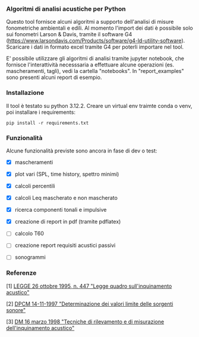 ### Algoritmi di analisi acustiche per Python

Questo tool fornisce alcuni algoritmi a supporto dell'analisi di misure fonometriche ambientali e edili.
Al momento l'import dei dati è possibile solo sui fonometri Larson & Davis, tramite il software G4 
(https://www.larsondavis.com/Products/software/g4-ld-utility-software). Scaricare i dati in formato 
excel tramite G4 per poterli importare nel tool.

E' possibile utilizzare gli algoritmi di analisi tramite jupyter notebook, che fornisce l'interattività necesssaria a
effettuare alcune operazioni (es. mascheramenti, tagli), vedi la cartella "notebooks". 
In "report_examples" sono presenti alcuni report di esempio.

### Installazione
Il tool è testato su python 3.12.2.
Creare un virtual env traimte conda o venv, poi installare i requirements:
```
pip install -r requirements.txt 
```

### Funzionalità

Alcune funzionalità previste sono ancora in fase di dev o test:

- [x] mascheramenti
- [x] plot vari (SPL, time history, spettro minimi)
- [x] calcoli percentili
- [x] calcoli Leq mascherato e non mascherato
- [x] ricerca componenti tonali e impulsive
- [x] creazione di report in pdf (tramite pdflatex)
- [ ] calcolo T60
- [ ] creazione report requisiti acustici passivi
- [ ] sonogrammi
 

### Referenze

\[1\] [LEGGE 26 ottobre 1995, n. 447 "Legge quadro sull'inquinamento acustico"](https://www.gazzettaufficiale.it/eli/id/1995/10/30/095G0477/sg)


\[2\] [DPCM 14-11-1997 "Determinazione dei valori limite delle sorgenti sonore"](https://www.gazzettaufficiale.it/eli/id/1997/12/01/097A9602/sg)

\[3\] [DM 16 marzo 1998 "Tecniche di rilevamento e di misurazione dell'inquinamento acustico"](https://www.gazzettaufficiale.it/eli/id/1998/04/01/098A2679/sg)
